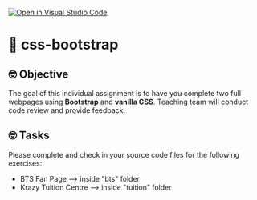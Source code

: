 [![Open in Visual Studio Code](https://classroom.github.com/assets/open-in-vscode-f059dc9a6f8d3a56e377f745f24479a46679e63a5d9fe6f495e02850cd0d8118.svg)](https://classroom.github.com/online_ide?assignment_repo_id=5648211&assignment_repo_type=AssignmentRepo)
# :wave: css-bootstrap

## 🤓 Objective
The goal of this individual assignment is to have you complete two full webpages using **Bootstrap** and **vanilla CSS**. Teaching team will conduct code review and provide feedback.

## 🤓 Tasks
Please complete and check in your source code files for the following exercises:
* BTS Fan Page --> inside "bts" folder
* Krazy Tuition Centre --> inside "tuition" folder
